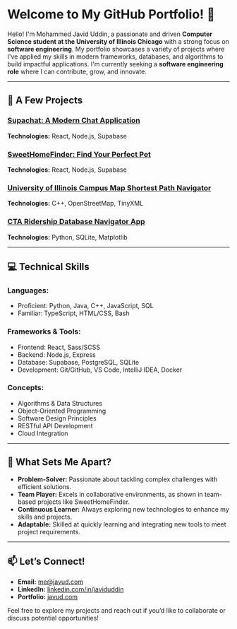 # Welcome to My GitHub Portfolio! 👋

Hello! I'm Mohammed Javid Uddin, a passionate and driven **Computer Science student at the University of Illinois Chicago** with a strong focus on **software engineering**. My portfolio showcases a variety of projects where I've applied my skills in modern frameworks, databases, and algorithms to build impactful applications. I'm currently seeking a **software engineering role** where I can contribute, grow, and innovate.

---

## 🚀 **A Few Projects**

### [Supachat: A Modern Chat Application](https://github.com/javud/supachat)  
**Technologies:** React, Node.js, Supabase  

### [SweetHomeFinder: Find Your Perfect Pet](https://github.com/javud/sweethomefinder)  
**Technologies:** React, Node.js, Supabase  

### [University of Illinois Campus Map Shortest Path Navigator](https://github.com/javud/campus-path-finder)  
**Technologies:** C++, OpenStreetMap, TinyXML  

### [CTA Ridership Database Navigator App](https://github.com/javud/cta-database)  
**Technologies:** Python, SQLite, Matplotlib  

---

## 💻 **Technical Skills**

### **Languages:**
- Proficient: Python, Java, C++, JavaScript, SQL
- Familiar: TypeScript, HTML/CSS, Bash

### **Frameworks & Tools:**
- Frontend: React, Sass/SCSS
- Backend: Node.js, Express
- Database: Supabase, PostgreSQL, SQLite
- Development: Git/GitHub, VS Code, IntelliJ IDEA, Docker

### **Concepts:**
- Algorithms & Data Structures
- Object-Oriented Programming
- Software Design Principles
- RESTful API Development
- Cloud Integration

---

## 🌟 **What Sets Me Apart?**

- **Problem-Solver:** Passionate about tackling complex challenges with efficient solutions.
- **Team Player:** Excels in collaborative environments, as shown in team-based projects like SweetHomeFinder.
- **Continuous Learner:** Always exploring new technologies to enhance my skills and projects.
- **Adaptable:** Skilled at quickly learning and integrating new tools to meet project requirements.

---

## 📫 **Let’s Connect!**

- **Email:** me@javud.com
- **LinkedIn:** [linkedin.com/in/javiduddin](https://www.linkedin.com/in/javiduddin)
- **Portfolio:** [javud.com](https://www.javud.com)

Feel free to explore my projects and reach out if you’d like to collaborate or discuss potential opportunities!

